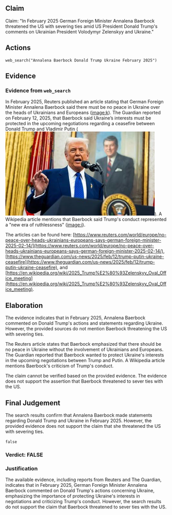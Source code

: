 ## Claim
Claim: "In February 2025 German Foreign Minister Annalena Baerbock threatened the US with severing ties amid US President Donald Trump's comments on Ukrainian President Volodymyr Zelenskyy and Ukraine."

## Actions
```
web_search("Annalena Baerbock Donald Trump Ukraine February 2025")
```

## Evidence
### Evidence from `web_search`
In February 2025, Reuters published an article stating that German Foreign Minister Annalena Baerbock said there must be no peace in Ukraine over the heads of Ukrainians and Europeans (<image:k>). The Guardian reported on February 12, 2025, that Baerbock said Ukraine’s interests must be protected in the upcoming negotiations regarding a ceasefire between Donald Trump and Vladimir Putin (![image 1007](media/2025-08-06_18-20-1754504425-007992.jpg)). A Wikipedia article mentions that Baerbock said Trump's conduct represented a "new era of ruthlessness" (<image:i>).

The articles can be found here: [https://www.reuters.com/world/europe/no-peace-over-heads-ukrainians-europeans-says-german-foreign-minister-2025-02-14/](https://www.reuters.com/world/europe/no-peace-over-heads-ukrainians-europeans-says-german-foreign-minister-2025-02-14/), [https://www.theguardian.com/us-news/2025/feb/12/trump-putin-ukraine-ceasefire](https://www.theguardian.com/us-news/2025/feb/12/trump-putin-ukraine-ceasefire), and [https://en.wikipedia.org/wiki/2025_Trump%E2%80%93Zelenskyy_Oval_Office_meeting](https://en.wikipedia.org/wiki/2025_Trump%E2%80%93Zelenskyy_Oval_Office_meeting).


## Elaboration
The evidence indicates that in February 2025, Annalena Baerbock commented on Donald Trump's actions and statements regarding Ukraine. However, the provided sources do not mention Baerbock threatening the US with severing ties.

The Reuters article states that Baerbock emphasized that there should be no peace in Ukraine without the involvement of Ukrainians and Europeans. The Guardian reported that Baerbock wanted to protect Ukraine's interests in the upcoming negotiations between Trump and Putin. A Wikipedia article mentions Baerbock's criticism of Trump's conduct.

The claim cannot be verified based on the provided evidence. The evidence does not support the assertion that Baerbock threatened to sever ties with the US.


## Final Judgement
The search results confirm that Annalena Baerbock made statements regarding Donald Trump and Ukraine in February 2025. However, the provided evidence does not support the claim that she threatened the US with severing ties.

`false`

### Verdict: FALSE

### Justification
The available evidence, including reports from Reuters and The Guardian, indicates that in February 2025, German Foreign Minister Annalena Baerbock commented on Donald Trump's actions concerning Ukraine, emphasizing the importance of protecting Ukraine's interests in negotiations and criticizing Trump's conduct. However, the search results do not support the claim that Baerbock threatened to sever ties with the US.
